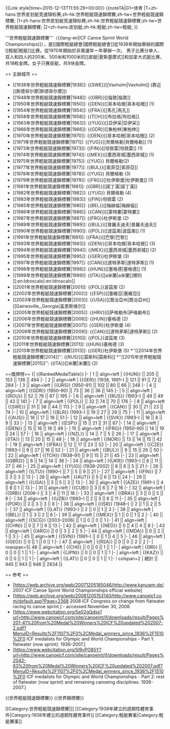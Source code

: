 {{Link style|time=2015-12-13T11:55:29+00:00}}
{{noteTA|G1=体育
|T=zh-hans:世界皮划艇竞速锦标赛;zh-hk:世界輕艇競速錦標賽;zh-tw=世界輕艇競速錦標賽;
|1=zh-hans:世界皮划艇竞速锦标赛;zh-hk:世界輕艇競速錦標賽;zh-tw=世界輕艇競速錦標賽;
|2=zh-hans:皮划艇;zh-hk:輕艇;zh-tw=輕艇;
}}

'''世界輕艇競速錦標賽'''（{{lang-en|ICF Canoe Sprint World Championships}}），是[[國際輕艇總會|國際輕艇總會]]從1938年開始舉辦的國際[[輕艇|輕艇]]比赛。從1970年開始於非奧運年一年舉辦一次。
男子比赛分单人、双人和四人的200米、500米和1000米的[[皮艇|愛斯基摩式]]和加拿大式艇比赛，共18枚金牌。女子只赛皮艇，共9块金牌。

== 主辦城市 ==
* [[1938年世界輕艇競速錦標賽|1938]]: {{SWE}}[[Vaxholm|Vaxholm]] (靠近[[斯德哥尔摩|斯德哥尔摩]])
* [[1948年世界輕艇競速錦標賽|1948]]: {{GBR}}[[倫敦|倫敦]]
* [[1950年世界輕艇競速錦標賽|1950]]: {{DEN}}[[哥本哈根|哥本哈根]] (1)
* [[1954年世界輕艇競速錦標賽|1954]]: {{FRA}}[[馬孔|馬孔]]
* [[1958年世界輕艇競速錦標賽|1958]]: {{TCH}}[[布拉格|布拉格]]
* [[1963年世界輕艇競速錦標賽|1963]]: {{YUG}}[[亞伊采|亞伊采]]
* [[1966年世界輕艇競速錦標賽|1966]]: {{GDR}}[[東柏林|東柏林]]
* [[1970年世界輕艇競速錦標賽|1970]]: {{DEN}}[[哥本哈根|哥本哈根]] (2)
* [[1971年世界輕艇競速錦標賽|1971]]: {{YUG}}[[貝爾格勒|貝爾格勒]] (1)
* [[1973年世界輕艇競速錦標賽|1973]]: {{FIN}}[[坦佩雷|坦佩雷]] (1)
* [[1974年世界輕艇競速錦標賽|1974]]: {{MEX}}[[墨西哥城|墨西哥城]] (1)
* [[1975年世界輕艇競速錦標賽|1975]]: {{YUG}} 貝爾格勒(2)
* [[1977年世界輕艇競速錦標賽|1977]]: {{BUL}}[[索菲亞|索菲亞]] 
* [[1978年世界輕艇競速錦標賽|1978]]: {{YUG}} 貝爾格勒 (3)
* [[1979年世界輕艇競速錦標賽|1979]]: {{FRG}}[[杜伊斯堡|杜伊斯堡]] (1)
* [[1981年世界輕艇競速錦標賽|1981]]: {{GBR}}[[諾丁漢|諾丁漢]]
* [[1982年世界輕艇競速錦標賽|1982]]: {{YUG}} 貝爾格勒 (4)
* [[1983年世界輕艇競速錦標賽|1983]]: {{FIN}}坦佩雷 (2)
* [[1985年世界輕艇競速錦標賽|1985]]: {{BEL}}[[梅赫倫|梅赫倫]]
* [[1986年世界輕艇競速錦標賽|1986]]: {{CAN}}[[蒙特婁|蒙特婁]]
* [[1987年世界輕艇競速錦標賽|1987]]: {{FRG}}杜伊斯堡 (2)
* [[1989年世界輕艇競速錦標賽|1989]]: {{BUL}}[[普羅夫迪夫|普羅夫迪夫]]
* [[1990年世界輕艇競速錦標賽|1990]]: {{POL}}[[波茲南|波茲南]] (1)
* [[1991年世界輕艇競速錦標賽|1991]]: {{FRA}}[[巴黎|巴黎]]
* [[1993年世界輕艇競速錦標賽|1993]]: {{DEN}}[[哥本哈根|哥本哈根]] (3)
* [[1994年世界輕艇競速錦標賽|1994]]: {{MEX}}[[墨西哥城|墨西哥城]] (2)
* [[1995年世界輕艇競速錦標賽|1995]]: {{GER}}杜伊斯堡 (3)
* [[1997年世界輕艇競速錦標賽|1997]]: {{CAN}}[[達特茅斯|達特茅斯]] (1)
* [[1998年世界輕艇競速錦標賽|1998]]: {{HUN}}[[塞格德|塞格德]] (1)
* [[1999年世界輕艇競速錦標賽|1999]]: {{ITA}}[[a米蘭|a米蘭]]裡的[[:en:Idroscalo|:en:Idroscalo]]
* [[2001年世界輕艇競速錦標賽|2001]]: {{POL}}波茲南 (2)
* [[2002年世界輕艇競速錦標賽|2002]]: {{ESP}}[[塞維亞|塞維亞]]
* [[2003年世界輕艇競速錦標賽|2003]]: {{USA}}[[喬治亞州|喬治亞州]][[Gainesville,_Georgia|盖恩斯维尔]]
* [[2005年世界輕艇競速錦標賽|2005]]: {{HRV}}[[萨格勒布|萨格勒布]]
* [[2006年世界輕艇競速錦標賽|2006]]: {{HUN}}塞格德 (2)
* [[2007年世界輕艇競速錦標賽|2007]]: {{GER}}杜伊斯堡 (4)
* [[2009年世界輕艇競速錦標賽|2009]]: {{CAN}}[[達特茅斯|達特茅斯]] (2)
* [[2010年世界輕艇競速錦標賽|2010]]: {{POL}}波茲南 (3)
* [[2011年世界輕艇競速錦標賽|2011]]: {{HUN}}塞格德 (3)
* [[2013年世界輕艇競速錦標賽|2013]]: {{GER}}杜伊斯堡 (5)
*''[[2014年世界輕艇競速錦標賽|2014]]'': {{RUS}}[[莫斯科|莫斯科]]
*''[[2015年世界輕艇競速錦標賽|2015]]'': {{ITA}}[[米蘭|米蘭]] (2)

==獎牌榜==
{| {{RankedMedalTable}}
|-
| 1 || align=left | {{HUN}} || 205 || 153 || 136 || 494
|-
| 2 || align=left | {{GER}} (1938, 1991–) || 121 || 91 || 72 || 284
|-
| 3 || align=left | {{URS}} (1950–91) || 102 || 80 || 66 || 248
|-
| 4 || align=left | {{GDR}} (1950–90) || 73 || 36 || 36 || 145
|-
| 5 || align=left | {{ROU}} || 52 || 76 || 67 || 195
|-
| 6 || align=left | {{RUS}} (1993–) || 49 || 49 || 43 || 141
|-
| 7 || align=left | {{POL}} || 32 || 74 || 70 || 176
|-
| 8 || align=left | {{SWE}} || 31 || 38 || 44 || 113
|-
| 9 || align=left | {{CAN}} || 30 || 21 || 23 || 74
|-
| 10 || align=left | {{BLR}} (1993–) || 19 || 27 || 29 || 75
|-
| 11 || align=left | {{AUS}} || 16 || 17 || 18 || 51
|-
| 12 || align=left | {{SVK}} (1993–) || 16 || 8 || 9 || 33
|-
| 13 || align=left | {{ESP}} || 15 || 21 || 31 || 67
|-
| 14 || align=left | {{DEN}} || 15 || 16 || 18 || 49
|-
| 15 || align=left | {{FRG}} (1950–90) || 14 || 19 || 24 || 57
|-
| 16 || align=left | {{NZL}} || 14 || 7 || 5 || 26
|-
| 17 || align=left | {{ITA}} || 13 || 20 || 15 || 48
|-
| 18 || align=left | {{NOR}} || 13 || 14 || 15 || 42
|-
| 19 || align=left | {{FRA}} || 12 || 17 || 23 || 52
|-
| 20 || align=left | {{CZE}} (1993–) || 9 || 27 || 16 || 52
|-
| 21 || align=left | {{BUL}} || 9 || 15 || 26 || 50
|-
| 22 || align=left | {{TCH}} (1938–91) || 9 || 15 || 21 || 45
|-
| 23 || align=left | {{GBR2}} || 8 || 14 || 14 || 36
|-
| 24 || align=left | {{UKR}} (1993–) || 8 || 11 || 27 || 46
|-
| 25 || align=left | {{YUG}} (1938–2002) || 8 || 8 || 5 || 21
|-
| 26 || align=left | {{LTU}} (1990–) || 7 || 5 || 9 || 21
|-
| 27 || align=left | {{FIN}} || 7 || 3 || 3 || 13
|-
| 28 || align=left | {{AUT}} || 5 || 6 || 13 || 24
|-
| 29 || align=left | {{USA}} || 5 || 5 || 3 || 13
|-
| 30 || align=left | {{AZE}} (1991–) || 4 || 8 || 1 || 13
|-
| 31 || align=left | {{CUB}} || 3 || 6 || 7 || 16
|-
| 32 || align=left | {{SRB}} (2006–) || 3 || 4 || 11 || 18
|-
| 33 || align=left | {{BRA}} || 3 || 0 || 5 || 8
|-
| 34 || align=left | {{UZB}} (1993–) || 2 || 3 || 6 || 11
|-
| 35 || align=left | {{POR}} || 2 || 3 || 3 || 8
|-
| 36 || align=left | {{ISR}} (1948–) || 2 || 1 || 2 || 5
|-
| 37 || align=left | {{LAT}} (1993–) || 2 || 0 || 1 || 3
|-
| 38 || align=left | {{BEL}} || 1 || 3 || 2 || 6
|-
| 39 || align=left | {{MEX}} || 1 || 0 || 1 || 2
|-
| 40 || align=left | {{SCG}} (2003–2006) || 1 || 0 || 0 || 1
|-
| 41 || align=left | {{CHN}} || 0 || 7 || 6 || 13
|-
| 42 || align=left | {{NED}} || 0 || 4 || 4 || 8
|-
| 43 || align=left | {{ARG}} || 0 || 3 || 2 || 5
|-
| 44 || align=left | {{MDA}} || 0 || 2 || 1 || 3
|-
| 45 || align=left | {{SVN}} (1991–) || 0 || 1 || 4 || 5
|-
| 46 || align=left | {{GEO}} || 0 || 1 || 0 || 1
|-
| 47 || align=left | {{RSA}} || 0 || 0 || 2 || 2
|-
| rowspan=5| 48 || align=left | {{CHI}} || 0 || 0 || 1 || 1
|-
| align=left | {{IRI}} || 0 || 0 || 1 || 1
|-
| align=left | {{JPN}} || 0 || 0 || 1 || 1
|-
| align=left | {{KAZ}} || 0 || 0 || 1 || 1
|-
| align=left | {{LAT}} || 0 || 0 || 1 || 1
|-
! colspan=2 | 總計 || 945 || 943 || 946 || 2834
|}

== 参考 ==
* [https://web.archive.org/web/20071205185046/http://www.kanuwm.de/ 2007 ICF Canoe Sprint World Championships official website]
* [https://web.archive.org/web/20081205153140/http://www.canoeicf.com/default.asp?Page=2368 2008 ICF Congress on change from flatwater racing to canoe sprint.] - accessed November 30, 2008.
* [https://www.webcitation.org/5e02gQdss?url=http://www.canoeicf.com/site/canoeint/if/downloads/result/Pages%201-41%20from%20Medal%20Winners%20ICF%20updated%202007-2.pdf?MenuID=Results%2F1107%2F0%2CMedal_winners_since_1936%2F1510%2F0 ICF medalists for Olympic and World Championships - Part 1: flatwater (now sprint): 1936-2007.]
* [https://www.webcitation.org/5l9vPO85Y?url=http://www.canoeicf.com/site/canoeint/if/downloads/result/Pages%2042-83%20from%20Medal%20Winners%20ICF%20updated%202007.pdf?MenuID=Results%2F1107%2F0%2CMedal_winners_since_1936%2F1510%2F0 ICF medalists for Olympic and World Championships - Part 2: rest of flatwater (now sprint) and remaining canoeing disciplines: 1936-2007.]


{{世界輕艇競速錦標賽}}
{{世界錦標賽}}


[[Category:世界輕艇競速錦標賽|]]
[[Category:1938年建立的週期性體育事件|Category:1938年建立的週期性體育事件]]
[[Category:輕艇賽事|Category:輕艇賽事]]